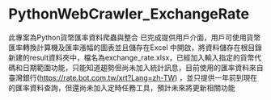 # PythonWebCrawler_ExchangeRate
此專案為Python貨幣匯率資料爬蟲與整合
已完成提供用戶介面，用戶可使用貨幣匯率轉換計算機及匯率漲幅的圖表並且儲存在Excel 中開啟，將資料儲存在根目錄新建的result資料夾中，檔名為exchange_rate.xlsx，已經加入輸入指定的貨幣代碼和日期範圍功能，只能知道趨勢但尚未加入統計訊息，目前使用的匯率資料來自臺灣銀行(https://rate.bot.com.tw/xrt?Lang=zh-TW) ，並只提供一年前到現在的匯率資料查詢，但還尚未加入定時任務工具，預計未來將更新相關功能
